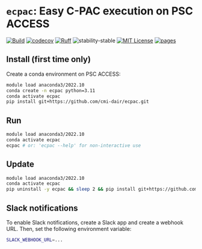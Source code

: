 # `ecpac`: Easy C-PAC execution on PSC ACCESS

[![Build](https://github.com/cmi-dair/ecpac/actions/workflows/test.yaml/badge.svg?branch=main)](https://github.com/cmi-dair/ecpac/actions/workflows/test.yaml?query=branch%3Amain)
[![codecov](https://codecov.io/gh/cmi-dair/ecpac/branch/main/graph/badge.svg?token=22HWWFWPW5)](https://codecov.io/gh/cmi-dair/ecpac)
[![Ruff](https://img.shields.io/endpoint?url=https://raw.githubusercontent.com/astral-sh/ruff/main/assets/badge/v2.json)](https://github.com/astral-sh/ruff)
![stability-stable](https://img.shields.io/badge/stability-stable-green.svg)
[![MIT License](https://img.shields.io/badge/license-MIT-blue.svg)](https://github.com/cmi-dair/ecpac/blob/main/LICENSE)
[![pages](https://img.shields.io/badge/api-docs-blue)](https://cmi-dair.github.io/ecpac)

## Install (first time only)

Create a conda environment on PSC ACCESS:

```sh
module load anaconda3/2022.10
conda create -n ecpac python=3.11
conda activate ecpac
pip install git+https://github.com/cmi-dair/ecpac.git
```

## Run

```sh
module load anaconda3/2022.10
conda activate ecpac
ecpac # or: 'ecpac --help' for non-interactive use
```

## Update

```sh
module load anaconda3/2022.10
conda activate ecpac
pip uninstall -y ecpac && sleep 2 && pip install git+https://github.com/cmi-dair/ecpac.git
```

## Slack notifications

To enable Slack notifications, create a Slack app and create a webhook URL. Then, set the following environment variable:

```sh
SLACK_WEBHOOK_URL=...
```
